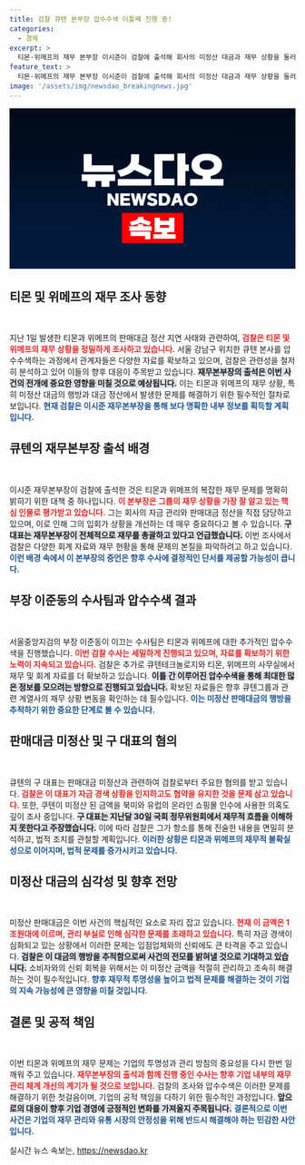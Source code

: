 ```yaml
---
title: 검찰 큐텐 본부장 압수수색 이틀째 진행 중!
categories:
  - 경제
excerpt: >
  티몬·위메프의 재무 본부장 이시준이 검찰에 출석해 회사의 미정산 대금과 재무 상황을 둘러싼 조사가 진행 중이다. 검찰은 강도 높은 압수수색을 통해 1조원 규모의 미정산 판매대금의 행방을 추적하고 있다. 클릭하여 더 알아보세요!
feature_text: >
  티몬·위메프의 재무 본부장 이시준이 검찰에 출석해 회사의 미정산 대금과 재무 상황을 둘러싼 조사가 진행 중이다. 검찰은 강도 높은 압수수색을 통해 1조원 규모의 미정산 판매대금의 행방을 추적하고 있다. 클릭하여 더 알아보세요!
image: '/assets/img/newsdao_breakingnews.jpg'
---
```


<p><img src="/assets/img/newsdao_breakingnews.jpg" alt="koreaapp 속보" /></p>

<h2 data-ke-size="size26">티몬 및 위메프의 재무 조사 동향</h2>

<p data-ke-size="size16">&nbsp;</p>

<p>지난 1일 발생한 티몬과 위메프의 판매대금 정산 지연 사태와 관련하여, <b><span style="color: #ee2323;">검찰은 티몬 및 위메프의 재무 상황을 정밀하게 조사하고 있습니다.</span></b> 서울 강남구 위치한 큐텐 본사를 압수수색하는 과정에서 관계자들은 다양한 자료를 확보하고 있으며, 검찰은 관련성을 철저히 분석하고 있어 이들의 향후 대응이 주목받고 있습니다. <b><span style="background-color: #21538527;">재무본부장의 출석은 이번 사건의 전개에 중요한 영향을 미칠 것으로 예상됩니다.</span></b> 이는 티몬과 위메프의 재무 상황, 특히 미정산 대금의 행방과 대금 정산에서 발생한 문제를 해결하기 위한 필수적인 절차로 보입니다. <b><span style="color: #1a5490;">현재 검찰은 이시준 재무본부장을 통해 보다 명확한 내부 정보를 획득할 계획입니다.</span></b></p>

<h2 data-ke-size="size26">큐텐의 재무본부장 출석 배경</h2>

<p data-ke-size="size16">&nbsp;</p>

<p>이시준 재무본부장이 검찰에 출석한 것은 티몬과 위메프의 복잡한 재무 문제를 명확히 밝히기 위한 대책 중 하나입니다. <b><span style="color: #ee2323;">이 본부장은 그룹의 재무 상황을 가장 잘 알고 있는 핵심 인물로 평가받고 있습니다.</span></b> 그는 회사의 자금 관리와 판매대금 정산을 직접 담당하고 있으며, 이로 인해 그의 입회가 상황을 개선하는 데 매우 중요하다고 볼 수 있습니다. <b><span style="background-color: #21538527;">구 대표는 재무본부장이 전체적으로 재무를 총괄하고 있다고 언급했습니다.</span></b> 이번 조사에서 검찰은 다양한 회계 자료와 재무 현황을 통해 문제의 본질을 파악하려고 하고 있습니다. <b><span style="color: #1a5490;">이런 배경 속에서 이 본부장의 증언은 향후 수사에 결정적인 단서를 제공할 가능성이 큽니다.</span></b></p>

<h2 data-ke-size="size26">부장 이준동의 수사팀과 압수수색 결과</h2>

<p data-ke-size="size16">&nbsp;</p>

<p>서울중앙지검의 부장 이준동이 이끄는 수사팀은 티몬과 위메프에 대한 추가적인 압수수색을 진행했습니다. <b><span style="color: #ee2323;">이번 검찰 수사는 세밀하게 진행되고 있으며, 자료를 확보하기 위한 노력이 지속되고 있습니다.</span></b> 검찰은 추가로 큐텐테크놀로지와 티몬, 위메프의 사무실에서 재무 및 회계 자료를 더 확보하고 있습니다. <b><span style="background-color: #21538527;">이틀 간 이루어진 압수수색을 통해 최대한 많은 정보를 모으려는 방향으로 진행되고 있습니다.</span></b> 확보된 자료들은 향후 큐텐그룹과 관련 계열사의 재무 상황 변동을 확인하는 데 필수입니다. <b><span style="color: #1a5490;">이는 미정산 판매대금의 행방을 추적하기 위한 중요한 단계로 볼 수 있습니다.</span></b></p>

<h2 data-ke-size="size26">판매대금 미정산 및 구 대표의 혐의</h2>

<p data-ke-size="size16">&nbsp;</p>

<p>큐텐의 구 대표는 판매대금 미정산과 관련하여 검찰로부터 주요한 혐의를 받고 있습니다. <b><span style="color: #ee2323;">검찰은 이 대표가 자금 경색 상황을 인지하고도 협약을 유지한 것을 문제 삼고 있습니다.</span></b> 또한, 쿠텐이 미정산 된 금액을 북미와 유럽의 온라인 쇼핑몰 인수에 사용한 의혹도 깊이 조사 중입니다. <b><span style="background-color: #21538527;">구 대표는 지난달 30일 국회 정무위원회에서 재무적 흐름을 이해하지 못한다고 주장했습니다.</span></b> 이에 따라 검찰은 그가 항소를 통해 진술한 내용을 면밀히 분석하고, 법적 조치를 관철할 계획입니다. <b><span style="color: #1a5490;">이러한 상황은 티몬과 위메프의 재무적 불확실성으로 이어지며, 법적 문제를 증가시키고 있습니다.</span></b></p>

<h2 data-ke-size="size26">미정산 대금의 심각성 및 향후 전망</h2>

<p data-ke-size="size16">&nbsp;</p>

<p>미정산 판매대금은 이번 사건의 핵심적인 요소로 자리 잡고 있습니다. <b><span style="color: #ee2323;">현재 이 금액은 1조원대에 이르며, 관리 부실로 인해 심각한 문제를 초래하고 있습니다.</span></b> 특히 자금 경색이 심화되고 있는 상황에서 이러한 문제는 입점업체와의 신뢰에도 큰 타격을 주고 있습니다. <b><span style="background-color: #21538527;">검찰은 이 대금의 행방을 추적함으로써 사건의 전모를 밝혀낼 것으로 기대하고 있습니다.</span></b> 소비자와의 신뢰 회복을 위해서는 이 미정산 금액을 적절히 관리하고 조속히 해결하는 것이 필수적입니다. <b><span style="color: #1a5490;">향후 재무적 투명성을 높이고 법적 문제를 해결하는 것이 기업의 지속 가능성에 큰 영향을 미칠 것입니다.</span></b></p>

<h2 data-ke-size="size26">결론 및 공적 책임</h2>

<p data-ke-size="size16">&nbsp;</p>

<p>이번 티몬과 위메프의 재무 문제는 기업의 투명성과 관리 방침의 중요성을 다시 한번 일깨워 주고 있습니다. <b><span style="color: #ee2323;">재무본부장의 출석과 함께 진행 중인 수사는 향후 기업 내부의 재무 관리 체계 개선의 계기가 될 것으로 보입니다.</span></b> 검찰의 조사와 압수수색은 이러한 문제를 해결하기 위한 첫걸음이며, 기업의 공적 책임을 다하기 위한 필수적인 과정입니다. <b><span style="background-color: #21538527;">앞으로의 대응이 향후 기업 경영에 긍정적인 변화를 가져올지 주목됩니다.</span></b> <b><span style="color: #1a5490;">결론적으로 이번 사건은 기업의 재무 관리와 유통 시장의 안정성을 위해 반드시 해결해야 하는 민감한 사안입니다.</span></b></p>

<p data-ke-size="size16"></p>
실시간 뉴스 속보는, <a href="https://newsdao.kr" rel="dofollow">https://newsdao.kr</a>


